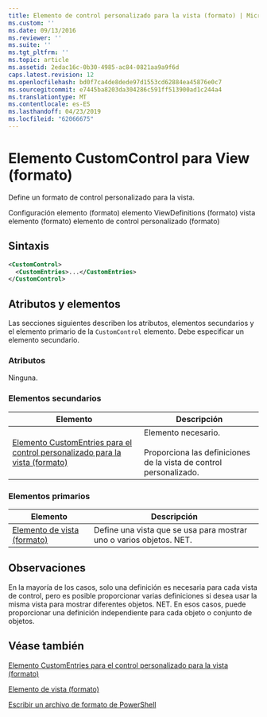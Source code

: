 ```yaml
---
title: Elemento de control personalizado para la vista (formato) | Microsoft Docs
ms.custom: ''
ms.date: 09/13/2016
ms.reviewer: ''
ms.suite: ''
ms.tgt_pltfrm: ''
ms.topic: article
ms.assetid: 2edac16c-0b30-4985-ac84-0821aa9a9f6d
caps.latest.revision: 12
ms.openlocfilehash: bd0f7ca4de8dede97d1553cd62884ea45876e0c7
ms.sourcegitcommit: e7445ba8203da304286c591ff513900ad1c244a4
ms.translationtype: MT
ms.contentlocale: es-ES
ms.lasthandoff: 04/23/2019
ms.locfileid: "62066675"
---
```

# <a name="customcontrol-element-for-view-format"></a>Elemento CustomControl para View (formato)

Define un formato de control personalizado para la vista.

Configuración elemento (formato) elemento ViewDefinitions (formato) vista elemento (formato) elemento de control personalizado (formato)

## <a name="syntax"></a>Sintaxis

```xml
<CustomControl>
  <CustomEntries>...</CustomEntries>
</CustomControl>
```

## <a name="attributes-and-elements"></a>Atributos y elementos

Las secciones siguientes describen los atributos, elementos secundarios y el elemento primario de la `CustomControl` elemento. Debe especificar un elemento secundario.

### <a name="attributes"></a>Atributos

Ninguna.

### <a name="child-elements"></a>Elementos secundarios

|Elemento|Descripción|
|-------------|-----------------|
|[Elemento CustomEntries para el control personalizado para la vista (formato)](./customentries-element-for-customcontrol-for-view-format.md)|Elemento necesario.<br /><br /> Proporciona las definiciones de la vista de control personalizado.|

### <a name="parent-elements"></a>Elementos primarios

|Elemento|Descripción|
|-------------|-----------------|
|[Elemento de vista (formato)](./view-element-format.md)|Define una vista que se usa para mostrar uno o varios objetos. NET.|

## <a name="remarks"></a>Observaciones

En la mayoría de los casos, solo una definición es necesaria para cada vista de control, pero es posible proporcionar varias definiciones si desea usar la misma vista para mostrar diferentes objetos. NET. En esos casos, puede proporcionar una definición independiente para cada objeto o conjunto de objetos.

## <a name="see-also"></a>Véase también

[Elemento CustomEntries para el control personalizado para la vista (formato)](./customentries-element-for-customcontrol-for-view-format.md)

[Elemento de vista (formato)](./view-element-format.md)

[Escribir un archivo de formato de PowerShell](./writing-a-powershell-formatting-file.md)
